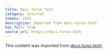 ```yaml
---
title: Docs Turso Tech
category: external
tokens: 2235
description: Imported from docs.turso.tech
has_full: true
source_url: https://docs.turso.tech
---
```


This content was imported from [docs.turso.tech](https://docs.turso.tech).

